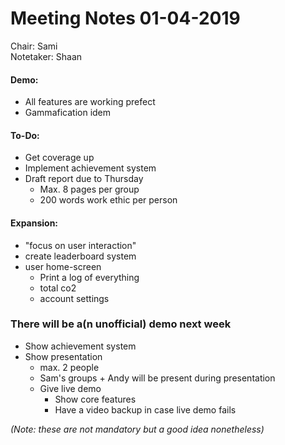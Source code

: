 <h1>Meeting Notes 01-04-2019</h1>

Chair: Sami<br/>
Notetaker: Shaan</br>

#### Demo:
* All features are working prefect
* Gammafication idem

#### To-Do:
- Get coverage up
- Implement achievement system
- Draft report due to Thursday
  - Max. 8 pages per group
  - 200 words work ethic per person

#### Expansion:
- "focus on user interaction"
- create leaderboard system
- user home-screen
  - Print a log of everything
  - total co2
  - account settings

### **There will be a(n unofficial) demo next week**
- Show achievement system
- Show presentation
  - max. 2 people
  - Sam's groups + Andy will be present during presentation
  - Give live demo
    - Show core features<br/>
    - Have a video backup in case live demo fails

*(Note: these are not mandatory but a good idea nonetheless)*